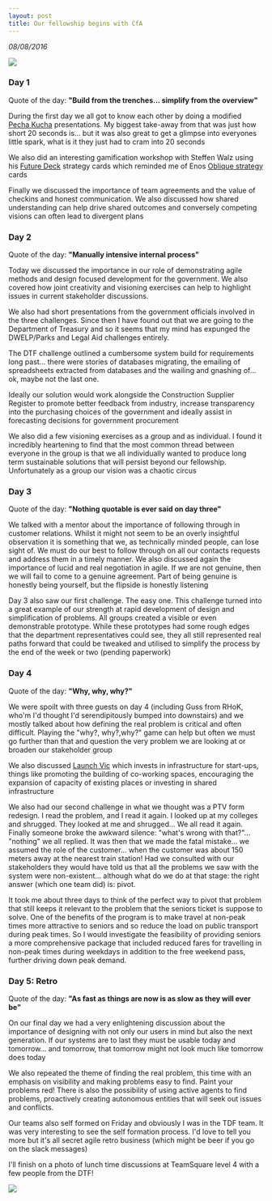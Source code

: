 ```yaml
---
layout: post
title: Our fellowship begins with CfA
---
```


<!-- https://codeforaustralia.github.io/DTF-Blog/ -->
_08/08/2016_

![](https://codeforaustralia.github.io/DTF-Blog/images/CFA_day_1.jpg)

### Day 1

Quote of the day: **"Build from the trenches... simplify from the overview"**

During the first day we all got to know each other by doing a modified [Pecha Kucha](https://en.wikipedia.org/wiki/PechaKucha) presentations. My biggest take-away from that was just how short 20 seconds is... but it was also great to get a glimpse into everyones little spark, what is it they just had to cram into 20 seconds

We also did an interesting gamification workshop with Steffen Walz using his [Future Deck](https://twitter.com/playfuturedeck) strategy cards which reminded me of Enos [Oblique strategy](https://en.wikipedia.org/wiki/Oblique_Strategies) cards

Finally we discussed the importance of team agreements and the value of checkins and honest communication. We also discussed how shared understanding can help drive shared outcomes and conversely competing visions can often lead to divergent plans

### Day 2

Quote of the day: **"Manually intensive internal process"**

Today we discussed the importance in our role of demonstrating agile methods and design focused development for the government. We also covered how joint creativity and visioning exercises can help to highlight issues in current stakeholder discussions.

We also had short presentations from the government officials involved in the three challenges. Since then I have found out that we are going to the Department of Treasury and so it seems that my mind has expunged the DWELP/Parks and Legal Aid challenges entirely.

The DTF challenge outlined a cumbersome system build for requirements long past... there were stories of databases migrating, the emailing of spreadsheets extracted from databases and the wailing and gnashing of... ok, maybe not the last one.

Ideally our solution would work alongside the Construction Supplier Register to promote better feedback from industry, increase transparency into the purchasing choices of the government and ideally assist in forecasting decisions for government procurement

We also did a few visioning exercises as a group and as individual. I found it incredibly heartening to find that the most common thread between everyone in the group is that we all individually wanted to produce long term sustainable solutions that will persist beyond our fellowship. Unfortunately as a group our vision was a chaotic circus

### Day 3

Quote of the day: **"Nothing quotable is ever said on day three"**

We talked with a mentor about the importance of following through in customer relations. Whilst it might not seem to be an overly insightful observation it is something that we, as technically minded people, can lose sight of. We must do our best to follow through on all our contacts requests and address them in a timely manner. We also discussed again the importance of lucid and real negotiation in agile. If we are not genuine, then we will fail to come to a genuine agreement. Part of being genuine is honestly being yourself, but the flipside is honestly listening

Day 3 also saw our first challenge. The easy one. This challenge turned into a great example of our strength at rapid development of design and simplification of problems. All groups created a visible or even demonstrable prototype. While these prototypes had some rough edges that the department representatives could see, they all still represented real paths forward that could be tweaked and utilised to simplify the process by the end of the week or two (pending paperwork)

### Day 4

Quote of the day: **"Why, why, why?"**

We were spoilt with three guests on day 4 (including Guss from RHoK, who'm I'd thought I'd serendipitously bumped into downstairs) and we mostly talked about how defining the real problem is critical and often difficult. Playing the "why?, why?,why?" game can help but often we must go further than that and question the very problem we are looking at or broaden our stakeholder group

We also discussed [Launch Vic](http://launchvic.org/) which invests in infrastructure for start-ups, things like promoting the building of co-working spaces, encouraging the expansion of capacity of existing places or investing in shared infrastructure

We also had our second challenge in what we thought was a PTV form redesign. I read the problem, and I read it again. I looked up at my colleges and shrugged. They looked at me and shrugged... We all read it again. Finally someone broke the awkward silence: "what's wrong with that?"... "nothing" we all replied. It was then that we made the fatal mistake... we assumed the role of the customer... when the customer was about 150 meters away at the nearest train station! Had we consulted with our stakeholders they would have told us that all the problems we saw with the system were non-existent... although what do we do at that stage: the right answer (which one team did) is: pivot.

It took me about three days to think of the perfect way to pivot that problem that still keeps it relevant to the problem that the seniors ticket is suppose to solve. One of the benefits of the program is to make travel at non-peak times more attractive to seniors and so reduce the load on public transport during peak times. So I would investigate the feasibility of providing seniors a more comprehensive package that included reduced fares for travelling in non-peak times during weekdays in addition to the free weekend pass, further driving down peak demand.

### Day 5: Retro

Quote of the day: **"As fast as things are now is as slow as they will ever be"**

On our final day we had a very enlightening discussion about the importance of designing with not only our users in mind but also the next generation. If our systems are to last they must be usable today and tomorrow... and tomorrow, that tomorrow might not look much like tomorrow does today

We also repeated the theme of finding the real problem, this time with an emphasis on visibility and making problems easy to find. Paint your problems red! There is also the possibility of using active agents to find problems, proactively creating autonomous entities that will seek out issues and conflicts.

Our teams also self formed on Friday and obviously I was in the TDF team. It was very interesting to see the self formation process. I'd love to tell you more but it's all secret agile retro business (which might be beer if you go on the slack messages)


I'll finish on a photo of lunch time discussions at TeamSquare level 4 with a few people from the DTF!


![](https://codeforaustralia.github.io/DTF-Blog/images/DTF_lunch.jpg)

